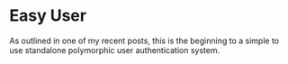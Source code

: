 Easy User
=========

As outlined in one of my recent posts, this is the beginning to a simple to use standalone polymorphic user authentication system. 
